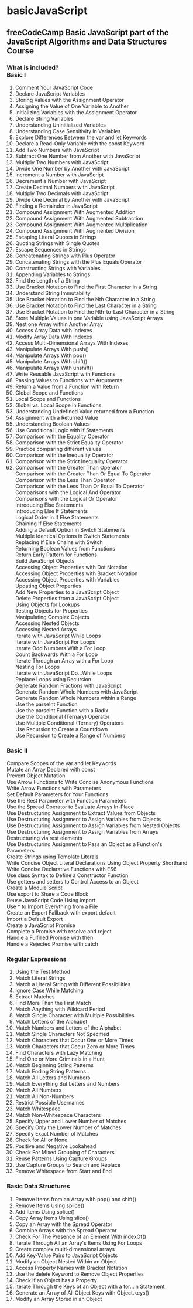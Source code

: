 # basicJavaScript
<h2> freeCodeCamp Basic JavaScript part of the  JavaScript Algorithms and Data Structures Course </h2>


<h3>What is included?<br> Basic I</h3>

1. Comment Your JavaScript Code <br>
2. Declare JavaScript Variables <br>
3. Storing Values with the Assignment Operator <br>
4. Assigning the Value of One Variable to Another <br>
5. Initializing Variables with the Assignment Operator <br>
6. Declare String Variables <br>
7. Understanding Uninitialized Variables <br> 
8. Understanding Case Sensitivity in Variables <br>
9. Explore Differences Between the var and let Keywords <br>
10. Declare a Read-Only Variable with the const Keyword <br>
11. Add Two Numbers with JavaScript <br>
12. Subtract One Number from Another with JavaScript <br>
13. Multiply Two Numbers with JavaScript <br>
14. Divide One Number by Another with JavaScript <br>
15. Increment a Number with JavaScript <br>
16. Decrement a Number with JavaScript <br>
17. Create Decimal Numbers with JavaScript <br>
18. Multiply Two Decimals with JavaScript <br>
19. Divide One Decimal by Another with JavaScript <br>
20. Finding a Remainder in JavaScript <br>
21. Compound Assignment With Augmented Addition <br>
22. Compound Assignment With Augmented Subtraction <br>
23. Compound Assignment With Augmented Multiplication <br>
24. Compound Assignment With Augmented Division <br>
25. Escaping Literal Quotes in Strings <br>
26. Quoting Strings with Single Quotes <br>
27. Escape Sequences in Strings <br>
28. Concatenating Strings with Plus Operator <br>
29. Concatenating Strings with the Plus Equals Operator <br>
30. Constructing Strings with Variables <br>
31. Appending Variables to Strings <br>
32. Find the Length of a String <br>
33. Use Bracket Notation to Find the First Character in a String <br>
34. Understand String Immutability <br>
35. Use Bracket Notation to Find the Nth Character in a String <br>
36. Use Bracket Notation to Find the Last Character in a String <br>
37. Use Bracket Notation to Find the Nth-to-Last Character in a String <br>
38. Store Multiple Values in one Variable using JavaScript Arrays <br>
39. Nest one Array within Another Array <br>
40. Access Array Data with Indexes <br>
41. Modify Array Data With Indexes <br>
42. Access Multi-Dimensional Arrays With Indexes <br>
43. Manipulate Arrays With push() <br>
44. Manipulate Arrays With pop() <br>
45. Manipulate Arrays With shift() <br>
46. Manipulate Arrays With unshift() <br>
47. Write Reusable JavaScript with Functions <br>
48. Passing Values to Functions with Arguments <br>
49. Return a Value from a Function with Return <br>
50. Global Scope and Functions <br>
51. Local Scope and Functions <br>
52. Global vs. Local Scope in Functions <br>
53. Understanding Undefined Value returned from a Function <br>
54. Assignment with a Returned Value <br>
55. Understanding Boolean Values <br>
56. Use Conditional Logic with If Statements <br>
57. Comparison with the Equality Operator <br>
58. Comparison with the Strict Equality Operator <br>
59. Practice comparing different values <br>
60. Comparison with the Inequality Operator <br>
61. Comparison with the Strict Inequality Operator <br>
62. Comparison with the Greater Than Operator <br>
Comparison with the Greater Than Or Equal To Operator <br>
Comparison with the Less Than Operator <br>
Comparison with the Less Than Or Equal To Operator <br>
Comparisons with the Logical And Operator <br>
Comparisons with the Logical Or Operator <br>
Introducing Else Statements <br>
Introducing Else If Statements <br>
Logical Order in If Else Statements <br>
Chaining If Else Statements <br>
Adding a Default Option in Switch Statements <br>
Multiple Identical Options in Switch Statements <br>
Replacing If Else Chains with Switch <br>
Returning Boolean Values from Functions <br>
Return Early Pattern for Functions <br>
Build JavaScript Objects <br>
Accessing Object Properties with Dot Notation <br>
Accessing Object Properties with Bracket Notation <br>
Accessing Object Properties with Variables <br>
Updating Object Properties <br>
Add New Properties to a JavaScript Object <br>
Delete Properties from a JavaScript Object <br>
Using Objects for Lookups <br>
Testing Objects for Properties <br>
Manipulating Complex Objects <br>
Accessing Nested Objects <br>
Accessing Nested Arrays <br>
Iterate with JavaScript While Loops <br>
Iterate with JavaScript For Loops <br>
Iterate Odd Numbers With a For Loop <br>
Count Backwards With a For Loop <br>
Iterate Through an Array with a For Loop <br>
Nesting For Loops <br>
Iterate with JavaScript Do...While Loops <br>
Replace Loops using Recursion <br>
Generate Random Fractions with JavaScript <br>
Generate Random Whole Numbers with JavaScript <br>
Generate Random Whole Numbers within a Range <br>
Use the parseInt Function <br>
Use the parseInt Function with a Radix <br>
Use the Conditional (Ternary) Operator <br>
Use Multiple Conditional (Ternary) Operators <br>
Use Recursion to Create a Countdown <br>
Use Recursion to Create a Range of Numbers <br>

<h3>Basic II</h3>

Compare Scopes of the var and let Keywords <br>
Mutate an Array Declared with const <br>
Prevent Object Mutation <br>
Use Arrow Functions to Write Concise Anonymous Functions <br>
Write Arrow Functions with Parameters <br>
Set Default Parameters for Your Functions <br>
Use the Rest Parameter with Function Parameters <br>
Use the Spread Operator to Evaluate Arrays In-Place <br>
Use Destructuring Assignment to Extract Values from Objects <br>
Use Destructuring Assignment to Assign Variables from Objects <br>
Use Destructuring Assignment to Assign Variables from Nested Objects <br>
Use Destructuring Assignment to Assign Variables from Arrays <br>
Destructuring via rest elements <br>
Use Destructuring Assignment to Pass an Object as a Function's Parameters <br>
Create Strings using Template Literals <br>
Write Concise Object Literal Declarations Using Object Property Shorthand <br>
Write Concise Declarative Functions with ES6 <br>
Use class Syntax to Define a Constructor Function <br>
Use getters and setters to Control Access to an Object <br>
Create a Module Script <br>
Use export to Share a Code Block <br>
Reuse JavaScript Code Using import <br>
Use * to Import Everything from a File <br>
Create an Export Fallback with export default <br>
Import a Default Export <br>
Create a JavaScript Promise <br>
Complete a Promise with resolve and reject <br>
Handle a Fulfilled Promise with then <br>
Handle a Rejected Promise with catch <br>

<h3>Regular Expressions</h3>

1. Using the Test Method <br>
2. Match Literal Strings<br>
3. Match a Literal String with Different Possibilities<br>
4. Ignore Case While Matching<br>
5. Extract Matches<br>
6. Find More Than the First Match<br>
7. Match Anything with Wildcard Period<br>
8. Match Single Character with Multiple Possibilities<br>
9. Match Letters of the Alphabet<br>
10. Match Numbers and Letters of the Alphabet<br>
11. Match Single Characters Not Specified<br>
12. Match Characters that Occur One or More Times<br>
13. Match Characters that Occur Zero or More Times<br>
14. Find Characters with Lazy Matching<br>
15. Find One or More Criminals in a Hunt<br>
16. Match Beginning String Patterns<br>
17. Match Ending String Patterns<br>
18. Match All Letters and Numbers<br>
19. Match Everything But Letters and Numbers<br>
20. Match All Numbers<br>
21. Match All Non-Numbers<br>
22. Restrict Possible Usernames<br>
23. Match Whitespace<br>
24. Match Non-Whitespace Characters<br>
25. Specify Upper and Lower Number of Matches<br>
26. Specify Only the Lower Number of Matches<br>
27. Specify Exact Number of Matches<br>
28. Check for All or None<br>
29. Positive and Negative Lookahead<br>
30. Check For Mixed Grouping of Characters<br>
31. Reuse Patterns Using Capture Groups<br>
32. Use Capture Groups to Search and Replace<br>
33. Remove Whitespace from Start and End <br>

<h3>Basic Data Structures</h3>

1. Remove Items from an Array with pop() and shift()
2. Remove Items Using splice()
3. Add Items Using splice()
4. Copy Array Items Using slice()
5. Copy an Array with the Spread Operator
6. Combine Arrays with the Spread Operator
7. Check For The Presence of an Element With indexOf()
8. Iterate Through All an Array's Items Using For Loops
9. Create complex multi-dimensional arrays
10. Add Key-Value Pairs to JavaScript Objects
11. Modify an Object Nested Within an Object
12. Access Property Names with Bracket Notation
13. Use the delete Keyword to Remove Object Properties
14. Check if an Object has a Property
15. Iterate Through the Keys of an Object with a for...in Statement
16. Generate an Array of All Object Keys with Object.keys()
17. Modify an Array Stored in an Object
